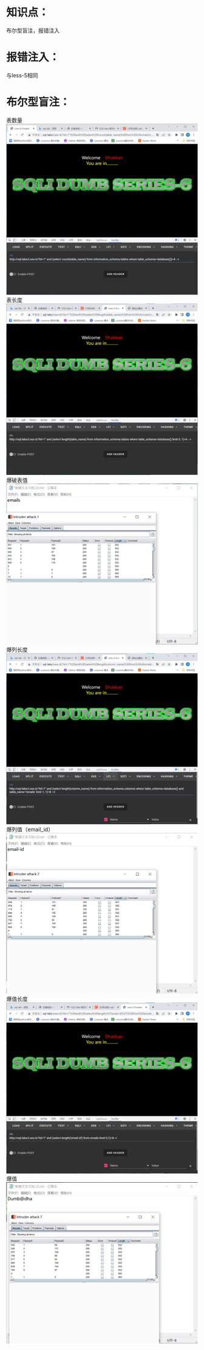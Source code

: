 # 知识点：
布尔型盲注，报错注入

# 报错注入：
与less-5相同

# 布尔型盲注：
表数量<br />![image.png](./images/20231017_2353084174.png)<br />表长度<br />![image.png](./images/20231017_2353096074.png)<br />爆破表值<br />![image.png](./images/20231017_2353105225.png)<br />爆列长度<br />![image.png](./images/20231017_2353124438.png)<br />爆列值（email_id）<br />![image.png](./images/20231017_2353126660.png)<br />爆值长度<br />![image.png](./images/20231017_2353142625.png)<br />爆值<br />![image.png](./images/20231017_2353159302.png)

